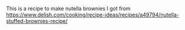 This is a recipe to make nutella brownies I got from https://www.delish.com/cooking/recipe-ideas/recipes/a49794/nutella-stuffed-brownies-recipe/